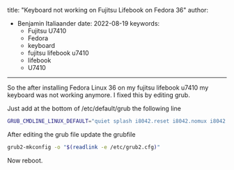title: "Keyboard not working on Fujitsu Lifebook on Fedora 36"
author:
  - Benjamin Italiaander
date: 2022-08-19
keywords:
    - Fujitsu U7410
    - Fedora
    - keyboard
    - fujitsu lifebook u7410
    - lifebook
    - U7410
    
---

So the after installing Fedora Linux 36 on my fujitsu lifebook u7410 my keyboard was not working anymore. I fixed this by editing grub. 

Just add at the bottom of /etc/default/grub the following line
```sh
GRUB_CMDLINE_LINUX_DEFAULT="quiet splash i8042.reset i8042.nomux i8042.nopnp i8042.noloop"
```

After editing the grub file update the grubfile

```sh
grub2-mkconfig -o "$(readlink -e /etc/grub2.cfg)"
```

Now reboot.



